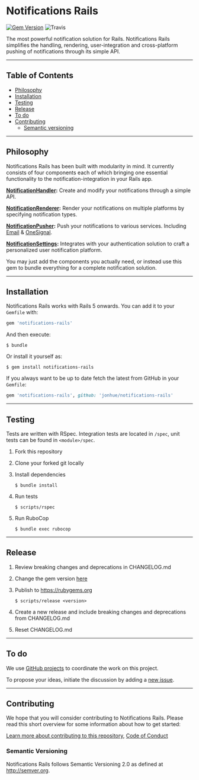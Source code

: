 # Notifications Rails

[![Gem Version](https://badge.fury.io/rb/notifications-rails.svg)](https://badge.fury.io/rb/notifications-rails) ![Travis](https://travis-ci.com/jonhue/notifications-rails.svg?branch=master)

The most powerful notification solution for Rails. Notifications Rails simplifies the handling, rendering, user-integration and cross-platform pushing of notifications through its simple API.

---

## Table of Contents

* [Philosophy](#philosophy)
* [Installation](#installation)
* [Testing](#testing)
* [Release](#release)
* [To do](#to-do)
* [Contributing](#contributing)
  * [Semantic versioning](#semantic-versioning)

---

## Philosophy

Notifications Rails has been built with modularity in mind. It currently consists of four components each of which bringing one essential functionality to the notification-integration in your Rails app.

**[NotificationHandler](notification-handler):** Create and modify your notifications through a simple API.

**[NotificationRenderer](notification-renderer):** Render your notifications on multiple platforms by specifying notification types.

**[NotificationPusher](notification-pusher):** Push your notifications to various services. Including [Email](notification-pusher/notification-pusher-actionmailer) & [OneSignal](notification-pusher/notification-pusher-onesignal).

**[NotificationSettings](notification-settings):** Integrates with your authentication solution to craft a personalized user notification platform.

You may just add the components you actually need, or instead use this gem to bundle everything for a complete notification solution.

---

## Installation

Notifications Rails works with Rails 5 onwards. You can add it to your `Gemfile` with:

```ruby
gem 'notifications-rails'
```

And then execute:

    $ bundle

Or install it yourself as:

    $ gem install notifications-rails

If you always want to be up to date fetch the latest from GitHub in your `Gemfile`:

```ruby
gem 'notifications-rails', github: 'jonhue/notifications-rails'
```

---

## Testing

Tests are written with RSpec. Integration tests are located in `/spec`, unit tests can be found in `<module>/spec`.

1. Fork this repository
2. Clone your forked git locally
3. Install dependencies

    `$ bundle install`

4. Run tests

    `$ scripts/rspec`

5. Run RuboCop

    `$ bundle exec rubocop`

---

## Release

1. Review breaking changes and deprecations in CHANGELOG.md
2. Change the gem version [here](VERSION)
3. Publish to https://rubygems.org

    `$ scripts/release <version>`

4. Create a new release and include breaking changes and deprecations from CHANGELOG.md
5. Reset CHANGELOG.md

---

## To do

We use [GitHub projects](https://github.com/jonhue/notifications-rails/projects/9) to coordinate the work on this project.

To propose your ideas, initiate the discussion by adding a [new issue](https://github.com/jonhue/notifications-rails/issues/new).

---

## Contributing

We hope that you will consider contributing to Notifications Rails. Please read this short overview for some information about how to get started:

[Learn more about contributing to this repository](CONTRIBUTING.md), [Code of Conduct](CODE_OF_CONDUCT.md)

### Semantic Versioning

Notifications Rails follows Semantic Versioning 2.0 as defined at http://semver.org.
